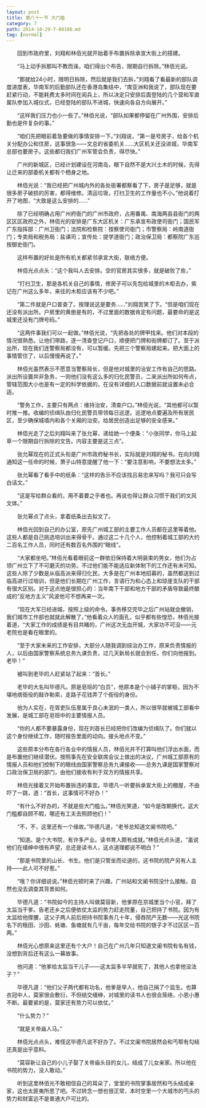 ```yaml
---
layout: post
title: 第八十一节 大门槛
category: 7
path: 2014-10-29-7-08100.md
tag: [normal]
---
```


　　回到市政府里，刘翔和林佰光就开始着手布置拆除承宣大街上的搭建。

　　“马上动手拆那叫不教而诛，咱们得出个布告，限期自行拆除。”林佰光说。

　　“那就给24小时，限明日拆除，然后就是我们去拆，”刘翔看了看最新的部队调度进度表，华南军的后勤部队还在香港岛集结中，“席亚洲和我说了，部队现在要赶紧行动，不能耗费太多时间在阅兵上，所以决定只安排后面登陆的几个营和军直属队参加入城仪式，已经登陆的部队不进城，快速向各自方向展开。”

　　“这样我们压力也小一些了。”林佰光说，“部队如果都停留在广州外围，安排后勤也是件复杂的事。”

　　“咱们先把眼前着急要做的事情安排一下。”刘翔说，“第一是号房子，给各个机关分配办公和住房，这事很急——文总的省委机关……大区机关还没进城，华南军总部也要房子。这些都归我们广州军管会负责，得尽快。”

　　广州的新城区，已经计划建设在河南岛，眼下自然不是大兴土木的时候，先得让迁来的部委机关都有个栖身之地。

　　林佰光说：“我已经把广州城内外的各处衙署都察看了下，房子是足够，就是很多房子破损的厉害，都得维修。清运垃圾，打扫卫生的工作量也不小。”他说着打开了地图，“大致是这么安排的……”

　　除了已经明确占用广州府衙门的广州市政府，占用番禺、南海两县县衙门的两区区区政府之外，林佰光的安排是广东大区机关：广东承宣布政使司衙门；国民军广东指挥部：广州卫衙门；法院和检察院：按察使司衙门；市警察局：岭南道衙门；专卖局和税务局：盐课司；宣传处：提学道衙门；政治保卫局：都察院广东巡按御史衙门。

　　这样布置的好处是所有机关都紧邻承宣大街，联络方便。

　　林佰光点点头：“这个我叫人去安排。空的官房其实很多，就是破败了些，”

　　“打扫卫生，那是各机关自己的事情，修房子可以先包给城里的木柜去办，紫记在广州这么多年，来往的木柜应该有不少吧。”

　　“第二件就是户口普查了。按理说这是要务……”刘翔苦笑了下。“但是咱们现在还没有派出所。户房里的黄册是有的，不过里面的数据肯定有问题，最要命的是这城里还没有门牌号码。”

　　“这两件事我们可以一起做。”林佰光说，“先把各处的牌甲找来。他们对本段的情况很熟悉。让他们带路，逐一清查登记户口，顺便把门牌和街牌都订了。至于派出所，现在我们连警察局都没有，可以暂缓。先把三个警察局建起来。把大面上的事情管住了，以后慢慢再说了。”

　　林佰光虽然表示不愿意当警察局长，但是他对城里的治安工作有自己的思路。派出所设置并非急务，一则他们没有这么多的归化民警员，二来派出所如何布点，管辖范围大小也是有一定的科学依据的，在没有详细的人口数据前就设置未必合适。

　　“警务工作，主要只有两点：维持治安，清查户口。”林佰光说，“其他都可以暂时推一推。收编的侦缉队由归化民警员带领每日巡逻。巡逻地点要遍及所有居民区，至少确保城墙内和各个关厢的治安。给居民创造出足够的安全感来。”

　　林佰光走了之后刘翔叫来了张允幂，递给她一个便条：“小张同学，你马上起草一个限期自行拆除的文告。内容主要是这三点”。

　　张允幂现在的正式头衔是广州市政府秘书长，实际就是刘翔的秘书。在向刘翔通知这一任命的时候，萧子山特意提醒了他一下：“要注意影响，不要想法太多。”

　　张允幂看了看手中的纸条：“这样的告示不应该找吕易忠来写吗？我可只会写白话文。”

　　“这是写给群众看的，用不着要之乎者也。再说也得让群众习惯于我们的文风文体。”

　　张允幂点了点头，拿着纸条出去拟文了。

　　林佰光回到自己的办公室，原先广州城工部的主要工作人员都在这里等着他。这些人都是自己挑选培训出来得骨干。通过这二十几个人，他控制着城工部的大约二百名工作人员，同时还有数百名外围的“眼线”。

　　“大家都坐吧。”林佰光看着眼前这一群依旧保持着大明装束的男女，他们为占领广州立下了不可磨灭的功劳。不过他们能不能适应新体制下的工作还有未可知。这些人除了少数是从临高派来得归化民，大多是在广州本地招募的，虽然都送到过临高进行过培训，但是他们长期在广州工作，言语行为和心态上和琼崖支队的干部有很大区别。对于这点他是很担心的：当年南下干部和地方干部的矛盾导致最终酿成的“反地方主义”风波他可不想再来一次。

　　“现在大军已经进城，按照上级的命令。事务移交完毕之后广州站就会撤销，我们城市工作部也就就此解散了。”他看着众人的面孔，似乎都有些惶恐，林佰光接着道，“大家工作的成绩是有目共睹的，广州这次无血开城，大家功不可没——元老院也是看在眼里的。

　　“至于大家未来的工作安排，大部分人随我调到综治办工作，原来负责情报的人，以后由国家警察系统总务九课负责，过几天新局长就会到任，你们向他报到。老毕！”

　　被叫到老毕的人赶紧站了起来：“首长。”

　　老毕的大名叫毕德凡。原是皂班的“白员”，他原本是个小铺子的掌柜，因为不堪地痞衙役的敲诈勒索，走路子花钱弄了个衙役的身份。

　　他为人实在，在胥吏队伍里属于良心未泯的一类人，所以很早就被城工部看中发展，是城工部在皂班中的主要情报人员。

　　“你的人都不要暴露身份，现在刘首长已经把你们改编为侦缉队了。你们就以这个身份继续工作，随时报告里面的动向。接头地点不变。”

　　这些原本分布在各行各业中的情报人员，林佰光并不打算叫他们浮出水面，而是布置他们继续潜伏。按照事先在安全联席会议上做出的决议，广州城工部原有的情报人员和他们控制下的眼线由国家警察总务九课接收——总务九课是国家警察对口政治保卫局的部门，由他们接收有利于双方的情报共享。

　　林佰光接着又开始布置拆违的事宜。毕德凡一听要拆承宣大街上的棚屋，不由吓了一跳，道：“首长，这事情可不好办！”

　　“有什么不好办的，不就是些大门槛么。”林佰光笑道，“如今是改朝换代，这大门槛都自顾不暇，哪还有工夫去照顾他们！”

　　“不，不，这里还有一个缘故。”毕德凡道，“老爷总知道文阑书院吧。”

　　“知道。是个大书院，有许多产业。读书育人颇有成就。”林佰光点头道，“虽说他们在缙绅中很有声望，总还是读书人，这点道理都说不明白？”

　　“那是书院里的山长、书生。他们是只管坐而论道的，这书院的院产另有人主持——此人可不好惹。”

　　“哦？你详细说说。”林佰光顿时来了兴趣，广州站和文阑书院没什么接触，自然也没去调查其背景如何。

　　毕德凡道：“书院如今的主持人叫做莫容新，他爹原在京城里当个小官，拜了太监当干爹。告老还乡之后便依仗太监的势力赶走院董，自己把持了书院。因为有太监给他撑腰，这父子两人前后把持书院事务几十年，侵吞院产无数——光这书院名下的租田、沙田、蚝塘、鱼塘就有几千亩，每年交给书院的银子才不过区区一百两。”

　　林佰光心想原来这里还有个大户！自己在广州几年只知道文阑书院有名有钱，没想到背后还有这么一幕故事。

　　他问道：“他爹给太监当干儿子——这太监多半早就死了，其他人也拿他没法子？”

　　毕德凡道：“他们父子两代都有功名，他爹是举人，他自己捐了个监生。也算衣冠中人，莫家很会敷衍，不但结交缙绅，对城里的读书人也很会笼络，小恩小惠不断。最要紧的是，莫家还有势力可以依仗。”

　　“什么势力？”

　　“就是关帝庙人马。”

　　林佰光点点头，难怪这毕德凡说不好办了。不过文阑书院居然会和丐帮有勾结还真是出乎意料。

　　“莫容新让自己的小儿子娶了关帝庙头目的女儿，结成了儿女亲家。所以他在书院的势力，没人敢动。”

　　听到这里林佰光不敢相信自己的耳朵了，堂堂的书院掌事居然和丐头结成亲家，这也太匪夷所思了吧。不过转念一想也很正常，本时空里一个大城市的丐头的势力和财富远不是普通大户可比的。
